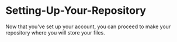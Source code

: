 # Setting-Up-Your-Repository

Now that you've set up your account, you can proceed to make your repository where you will store your files.
